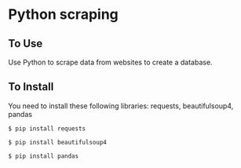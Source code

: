 # Python scraping

## To Use
Use Python to scrape data from websites to create a database.


## To Install
You need to install these following libraries: requests, beautifulsoup4, pandas

```
$ pip install requests
```

```
$ pip install beautifulsoup4
```

```
$ pip install pandas
```
